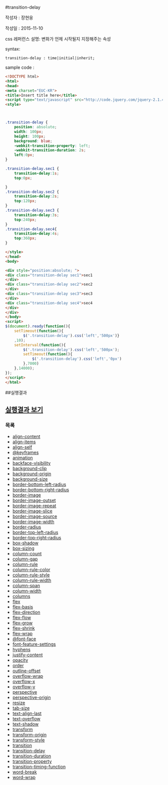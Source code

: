 #transition-delay


작성자 : 장현웅

작성일 : 2015-11-10


css 레퍼런스 설명: 변화가 언제 시작될지 지정해주는 속성


syntax:
```
transition-delay : time|initial|inherit;
```

sample code :
```html
<!DOCTYPE html>
<html>
<head>
<meta charset="EUC-KR">
<title>Insert title here</title>
<script type="text/javascript" src="http://code.jquery.com/jquery-2.1.4.min.js"></script>
<style>



.transition-delay {
	position: absolute;
	width: 100px;
	height: 100px;
	background: blue;
	-webkit-transition-property: left;
	-webkit-transition-duration: 2s;
	left:0px;
}

.transition-delay.sec1 {
	transition-delay:1s;
	top:0px;

}
.transition-delay.sec2 {
	transition-delay:2s;
	top:120px;
}
.transition-delay.sec3 {
	transition-delay:3s;
	top:240px;
}
.transition-delay.sec4{
	transition-delay:4s;
	top:360px;
}

</style>
</head>
<body>

<div style="position:absolute; ">
<div class="transition-delay sec1">sec1
</div>
<div class="transition-delay sec2">sec2
</div>
<div class="transition-delay sec3">sec3
</div>
<div class="transition-delay sec4">sec4
</div>
</div>
</body>
<script>
$(document).ready(function(){
	setTimeout(function(){
		$('.transition-delay').css('left','500px')}
	,10);
	setInterval(function(){
		$('.transition-delay').css('left','500px');
		setTimeout(function(){
			$('.transition-delay').css('left','0px')
		},7000)
	},14000);
});
</script>
</html>

```


##실행결과


## [실행결과 보기](http://codepen.io/jhw811/pen/QjeNJW)



### 목록
* [align-content](align-content.md)
* [align-items](align-items.md)
* [align-self](align-self.md)
* [@keyframes](@keyframes.md)
* [animation](animation.md)
* [backface-visibility](backface-visibility.md)
* [background-clip](background-clip.md)
* [background-origin](background-origin.md)
* [background-size](background-size.md)
* [border-bottom-left-radius](border-bottom-left-radius.md)
* [border-bottom-right-radius](border-bottom-right-radius.md)
* [border-image](border-image.md)
* [border-image-outset](border-image-outset.md)
* [border-image-repeat](border-image-repeat.md)
* [border-image-slice](border-image-slice.md)
* [border-image-source](border-image-source.md)
* [border-image-width](border-image-width.md)
* [border-radius](border-radius.md)
* [border-top-left-radius](border-top-left-radius.md)
* [border-top-right-radius](border-top-right-radius.md)
* [box-shadow](box-shadow.md)
* [box-sizing](box-sizing.md)
* [column-count](column-count.md)
* [column-gap](column-gap.md)
* [column-rule](column-rule.md)
* [column-rule-color](column-rule-color.md)
* [column-rule-style](column-rule-style.md)
* [column-rule-width](column-rule-width.md)
* [column-span](column-span.md)
* [column-width](column-width.md)
* [columns](columns.md)
* [flex](flex.md)
* [flex-basis](flex-basis.md)
* [flex-direction](flex-direction.md)
* [flex-flow](flex-flow.md)
* [flex-grow](flex-grow.md)
* [flex-shrink](flex-shrink.md)
* [flex-wrap](flex-wrap.md)
* [@font-face](@font-face.md)
* [font-feature-settings](font-feature-settings.md)
* [hyphens](hyphens.md)
* [justify-content](justify-content.md)
* [opacity](opacity.md)
* [order](order.md)
* [outline-offset](outline-offset.md)
* [overflow-wrap](overflow-wrap.md)
* [overflow-x](overflow-x.md)
* [overflow-y](overflow-y.md)
* [perspective](perspective.md)
* [perspective-origin](perspective-origin.md)
* [resize](resize.md)
* [tab-size](tab-size.md)
* [text-align-last](text-align-last.md)
* [text-overflow](text-overflow.md)
* [text-shadow](text-shadow.md)
* [transform](transform.md)
* [transform-origin](transform-origin.md)
* [transform-style](transform-style.md)
* [transition](transition.md)
* [transition-delay](transition-delay.md)
* [transition-duration](transition-duration.md)
* [transition-property](transition-property.md)
* [transition-timing-function](transition-timing-function.md)
* [word-break](word-break.md)
* [word-wrap](word-wrap.md)

